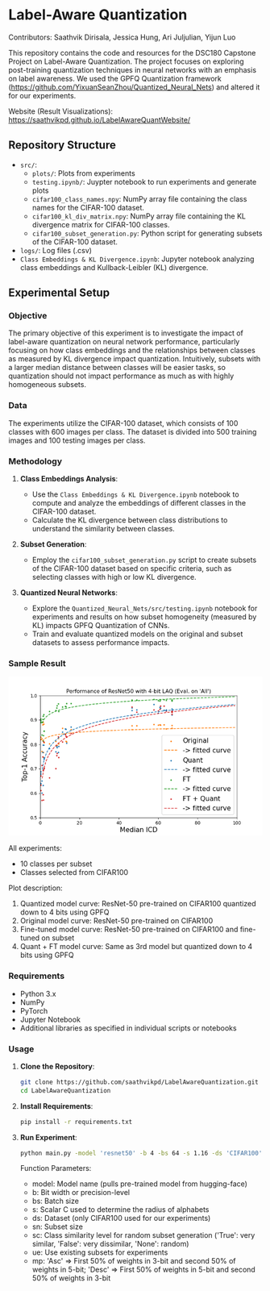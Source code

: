 # Label-Aware Quantization

Contributors: Saathvik Dirisala, Jessica Hung, Ari Juljulian, Yijun Luo

This repository contains the code and resources for the DSC180 Capstone Project on Label-Aware Quantization. The project focuses on exploring post-training quantization techniques in neural networks with an emphasis on label awareness. We used the GPFQ Quantization framework (https://github.com/YixuanSeanZhou/Quantized_Neural_Nets) and altered it for our experiments.

Website (Result Visualizations): https://saathvikpd.github.io/LabelAwareQuantWebsite/

## Repository Structure

- `src/`: 
     - `plots/`: Plots from experiments
     - `testing.ipynb/`: Juypter notebook to run experiments and generate plots
     - `cifar100_class_names.npy`: NumPy array file containing the class names for the CIFAR-100 dataset.
     - `cifar100_kl_div_matrix.npy`: NumPy array file containing the KL divergence matrix for CIFAR-100 classes.
     - `cifar100_subset_generation.py`: Python script for generating subsets of the CIFAR-100 dataset.
- `logs/`: Log files (.csv)
- `Class Embeddings & KL Divergence.ipynb`: Jupyter notebook analyzing class embeddings and Kullback-Leibler (KL) divergence.
 
## Experimental Setup

### Objective

The primary objective of this experiment is to investigate the impact of label-aware quantization on neural network performance, particularly focusing on how class embeddings and the relationships between classes as measured by KL divergence impact quantization. Intuitively, subsets with a larger median distance between classes will be easier tasks, so quantization should not impact performance as much as with highly homogeneous subsets.

### Data

The experiments utilize the CIFAR-100 dataset, which consists of 100 classes with 600 images per class. The dataset is divided into 500 training images and 100 testing images per class.

### Methodology

1. **Class Embeddings Analysis**:
   - Use the `Class Embeddings & KL Divergence.ipynb` notebook to compute and analyze the embeddings of different classes in the CIFAR-100 dataset.
   - Calculate the KL divergence between class distributions to understand the similarity between classes.

2. **Subset Generation**:
   - Employ the `cifar100_subset_generation.py` script to create subsets of the CIFAR-100 dataset based on specific criteria, such as selecting classes with high or low KL divergence.

3. **Quantized Neural Networks**:
   - Explore the `Quantized_Neural_Nets/src/testing.ipynb` notebook for experiments and results on how subset homogeneity (measured by KL) impacts GPFQ Quantization of CNNs.
   - Train and evaluate quantized models on the original and subset datasets to assess performance impacts.
  
### Sample Result

![Plot unavailable](https://github.com/saathvikpd/LabelAwareQuantization/blob/main/src/plots/resnet50_4bit_all_median.png)

All experiments:
- 10 classes per subset
- Classes selected from CIFAR100

Plot description:
1. Quantized model curve: ResNet-50 pre-trained on CIFAR100 quantized down to 4 bits using GPFQ
2. Original model curve: ResNet-50 pre-trained on CIFAR100
3. Fine-tuned model curve: ResNet-50 pre-trained on CIFAR100 and fine-tuned on subset
4. Quant + FT model curve: Same as 3rd model but quantized down to 4 bits using GPFQ

### Requirements

- Python 3.x
- NumPy
- PyTorch
- Jupyter Notebook
- Additional libraries as specified in individual scripts or notebooks

### Usage

1. **Clone the Repository**:
   ```bash
   git clone https://github.com/saathvikpd/LabelAwareQuantization.git
   cd LabelAwareQuantization
   ```

2. **Install Requirements**:
   ```bash
   pip install -r requirements.txt
   ```

3. **Run Experiment**:
    ```bash
   python main.py -model 'resnet50' -b 4 -bs 64 -s 1.16 -ds 'CIFAR100' -sn 10 -sc 'False' -ue -mp 'Asc'
   ```
    Function Parameters:
   - model: Model name (pulls pre-trained model from hugging-face)
   - b: Bit width or precision-level
   - bs: Batch size
   - s: Scalar C used to determine the radius of alphabets
   - ds: Dataset (only CIFAR100 used for our experiments)
   - sn: Subset size
   - sc: Class similarity level for random subset generation ('True': very similar, 'False': very dissimilar, 'None': random)
   - ue: Use existing subsets for experiments
   - mp: 'Asc' => First 50% of weights in 3-bit and second 50% of weights in 5-bit; 'Desc' => First 50% of weights in 5-bit and second 50% of weights in 3-bit
